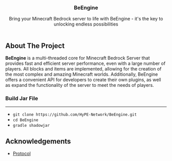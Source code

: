 <p align="center">
  <h3 align="center">BeEngine</h3>

  <p align="center">
    Bring your Minecraft Bedrock server to life with BeEngine - it's the key to unlocking endless possibilities
    <br/>
    <br/>
  </p>
</p>

## About The Project

**BeEngine** is a multi-threaded core for Minecraft Bedrock Server that provides fast and efficient server performance,
even with a large number of players. All blocks and items are implemented, allowing for the creation of the most complex
and amazing Minecraft worlds. Additionally, BeEngine offers a convenient API for developers to create their own plugins,
as well as expand the functionality of the server to meet the needs of players.

### Build Jar File

---

- `git clone https://github.com/HyPE-Network/BeEngine.git`
- `cd BeEngine`
- `gradle shadowjar`

## Acknowledgements

* [Protocol](https://github.com/CloudburstMC/Protocol)
